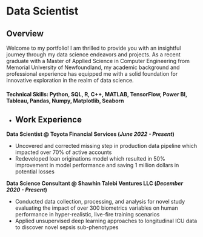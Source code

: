 # Data Scientist

## Overview
Welcome to my portfolio! I am thrilled to provide you with an insightful journey through my data science endeavors and projects. As a recent graduate with a Master of Applied Science in Computer Engineering from Memorial University of Newfoundland, my academic background and professional experience has equipped me with a solid foundation for innovative exploration in the realm of data science.

#### Technical Skills: Python, SQL, R, C++, MATLAB, TensorFlow, Power BI, Tableau, Pandas, Numpy, Matplotlib, Seaborn

- ## Work Experience
**Data Scientist @ Toyota Financial Services (_June 2022 - Present_)**
- Uncovered and corrected missing step in production data pipeline which impacted over 70% of active accounts
- Redeveloped loan originations model which resulted in 50% improvement in model performance and saving 1 million dollars in potential losses

**Data Science Consultant @ Shawhin Talebi Ventures LLC (_December 2020 - Present_)**
- Conducted data collection, processing, and analysis for novel study evaluating the impact of over 300 biometrics variables on human performance in hyper-realistic, live-fire training scenarios
- Applied unsupervised deep learning approaches to longitudinal ICU data to discover novel sepsis sub-phenotypes

